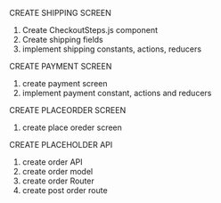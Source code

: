 CREATE SHIPPING SCREEN

1. Create CheckoutSteps.js component
2. Create shipping fields
3. implement shipping constants, actions, reducers

CREATE PAYMENT SCREEN

1. create payment screen
2. implement payment constant, actions and reducers

CREATE PLACEORDER SCREEN

1. create place oreder screen

CREATE PLACEHOLDER API

1. create order API
2. create order model
3. create order Router
4. create post order route
